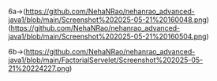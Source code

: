 6a->(https://github.com/NehaNRao/nehanrao_advanced-java1/blob/main/Screenshot%202025-05-21%20160048.png)
(https://github.com/NehaNRao/nehanrao_advanced-java1/blob/main/Screenshot%202025-05-21%20160504.png)

6b->(https://github.com/NehaNRao/nehanrao_advanced-java1/blob/main/FactorialServelet/Screenshot%202025-05-21%20224227.png)
